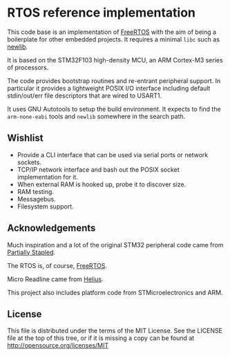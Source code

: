 RTOS reference implementation
=============================

This code base is an implementation of [FreeRTOS](http://www.freertos.org/)
with the aim of being a boilerplate for other embedded projects.
It requires a minimal `libc` such as [newlib](https://sourceware.org/newlib/).

It is based on the STM32F103 high-density MCU, an ARM Cortex-M3 series
of processors.

The code provides bootstrap routines and re-entrant peripheral support. In
particular it provides a lightweight POSIX I/O interface including default
stdin/out/err file descriptors that are wired to USART1.

It uses GNU Autotools to setup the build environment. It expects to find
the `arm-none-eabi` tools and `newlib` somewhere in the search path.


Wishlist
--------

* Provide a CLI interface that can be used via serial ports or network sockets.
* TCP/IP network interface and bash out the POSIX socket implementation for it.
* When external RAM is hooked up, probe it to discover size.
* RAM testing.
* Messagebus.
* Filesystem support.


Acknowledgements
----------------

Much inspiration and a lot of the original STM32 peripheral code came from
[Partially Stapled](https://github.com/mtharp/laureline-firmware).

The RTOS is, of course, [FreeRTOS](http://www.freertos.org/).

Micro Readline came from [Helius](https://github.com/Helius/microrl).

This project also includes platform code from STMicroelectronics and ARM.


License
-------

This file is distributed under the terms of the MIT License.
See the LICENSE file at the top of this tree, or if it is missing a copy can
be found at http://opensource.org/licenses/MIT

